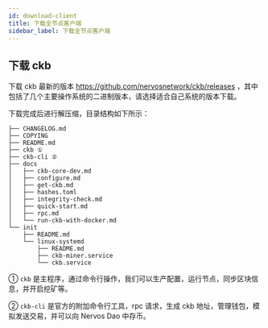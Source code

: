```yaml
---
id: download-client
title: 下载全节点客户端
sidebar_label: 下载全节点客户端
---
```


## 下载 ckb

下载 ckb 最新的版本 https://github.com/nervosnetwork/ckb/releases ，其中包括了几个主要操作系统的二进制版本，请选择适合自己系统的版本下载。

下载完成后进行解压缩，目录结构如下所示：

```shell
├── CHANGELOG.md
├── COPYING
├── README.md
├── ckb ①
├── ckb-cli ②
├── docs
│   ├── ckb-core-dev.md
│   ├── configure.md
│   ├── get-ckb.md
│   ├── hashes.toml
│   ├── integrity-check.md
│   ├── quick-start.md
│   ├── rpc.md
│   └── run-ckb-with-docker.md
└── init
    ├── README.md
    └── linux-systemd
        ├── README.md
        ├── ckb-miner.service
        └── ckb.service
```

① `ckb` 是主程序，通过命令行操作，我们可以生产配置，运行节点，同步区块信息，并开启挖矿等。

② `ckb-cli` 是官方的附加命令行工具，rpc 请求，生成 ckb 地址，管理钱包，模拟发送交易，并可以向 Nervos Dao 中存币。